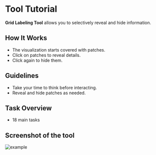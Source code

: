 # Tool Tutorial

**Grid Labeling Tool** allows you to selectively reveal and hide information.  

## How It Works  
- The visualization starts covered with patches.  
- Click on patches to reveal details.  
- Click again to hide them.  

## Guidelines  
- Take your time to think before interacting.  
- Reveal and hide patches as needed.  

## Task Overview  
- 18 main tasks  

## Screenshot of the tool
![example](/Revisit-Study/tools/assets/static.png)  

